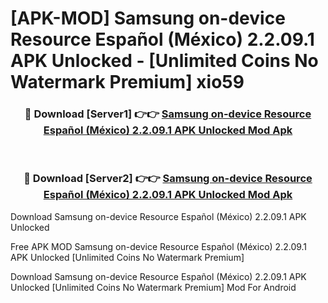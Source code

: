 # [APK-MOD] Samsung on-device Resource Español (México) 2.2.09.1 APK Unlocked - [Unlimited Coins No Watermark Premium] xio59



<div align="center">
<h3>🔴 Download [Server1] 👉👉 <a href="https://momento.my/?title=Samsung_on-device_Resource_Español_(México)_2.2.09.1_APK_Unlocked">Samsung on-device Resource Español (México) 2.2.09.1 APK Unlocked Mod Apk</a></h3><br>

<h3>🔴 Download [Server2] 👉👉 <a href="https://momento.my/?title=Samsung_on-device_Resource_Español_(México)_2.2.09.1_APK_Unlocked">Samsung on-device Resource Español (México) 2.2.09.1 APK Unlocked Mod Apk</a></h3>
</div>



Download Samsung on-device Resource Español (México) 2.2.09.1 APK Unlocked 

Free APK MOD Samsung on-device Resource Español (México) 2.2.09.1 APK Unlocked [Unlimited Coins No Watermark Premium]

Download Samsung on-device Resource Español (México) 2.2.09.1 APK Unlocked [Unlimited Coins No Watermark Premium] Mod For Android
